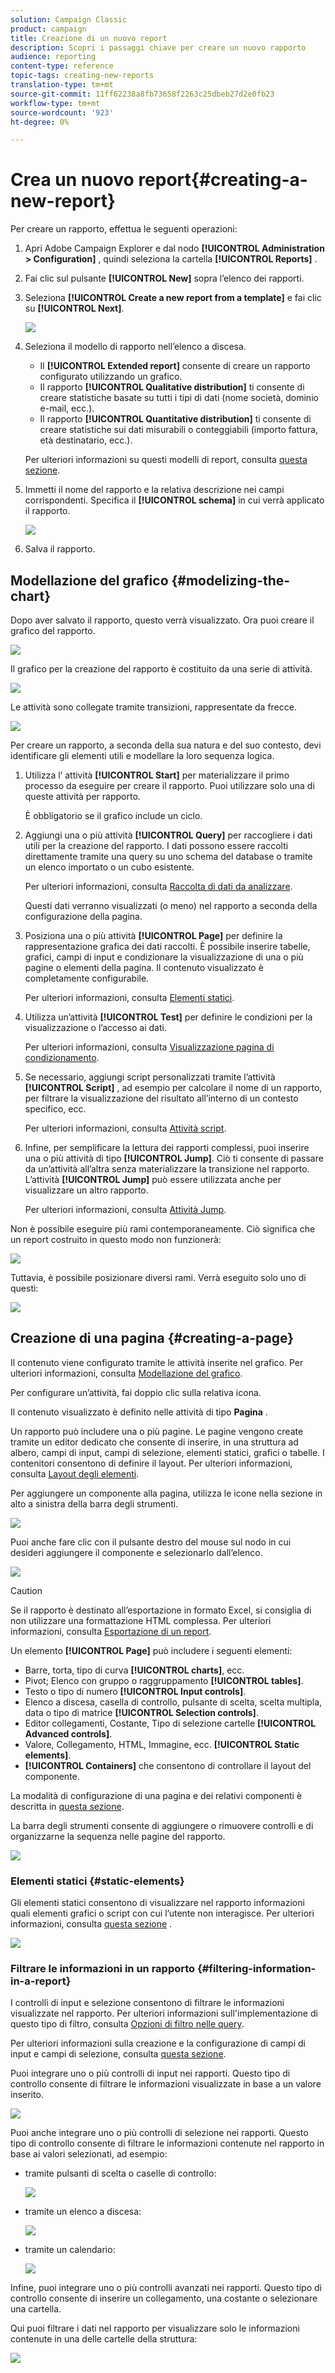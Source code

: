```yaml
---
solution: Campaign Classic
product: campaign
title: Creazione di un nuovo report
description: Scopri i passaggi chiave per creare un nuovo rapporto
audience: reporting
content-type: reference
topic-tags: creating-new-reports
translation-type: tm+mt
source-git-commit: 11ff62238a8fb73658f2263c25dbeb27d2e0fb23
workflow-type: tm+mt
source-wordcount: '923'
ht-degree: 0%

---
```



# Crea un nuovo report{#creating-a-new-report}

Per creare un rapporto, effettua le seguenti operazioni:

1. Apri Adobe Campaign Explorer e dal nodo **[!UICONTROL Administration > Configuration]** , quindi seleziona la cartella **[!UICONTROL Reports]** .
1. Fai clic sul pulsante **[!UICONTROL New]** sopra l’elenco dei rapporti.
1. Seleziona **[!UICONTROL Create a new report from a template]** e fai clic su **[!UICONTROL Next]**.

   ![](assets/s_ncs_advuser_report_wizard_new_01.png)

1. Seleziona il modello di rapporto nell’elenco a discesa.

   * Il **[!UICONTROL Extended report]** consente di creare un rapporto configurato utilizzando un grafico.
   * Il rapporto **[!UICONTROL Qualitative distribution]** ti consente di creare statistiche basate su tutti i tipi di dati (nome società, dominio e-mail, ecc.).
   * Il rapporto **[!UICONTROL Quantitative distribution]** ti consente di creare statistiche sui dati misurabili o conteggiabili (importo fattura, età destinatario, ecc.).

   Per ulteriori informazioni su questi modelli di report, consulta [questa sezione](../../reporting/using/about-descriptive-analysis.md).

1. Immetti il nome del rapporto e la relativa descrizione nei campi corrispondenti. Specifica il **[!UICONTROL schema]** in cui verrà applicato il rapporto.

   ![](assets/s_ncs_advuser_report_wizard_020.png)

1. Salva il rapporto.

## Modellazione del grafico {#modelizing-the-chart}

Dopo aver salvato il rapporto, questo verrà visualizzato. Ora puoi creare il grafico del rapporto.

![](assets/s_ncs_user_report_wizard_021.png)

Il grafico per la creazione del rapporto è costituito da una serie di attività.

![](assets/s_ncs_advuser_report_wizard_031.png)

Le attività sono collegate tramite transizioni, rappresentate da frecce.

![](assets/s_ncs_advuser_report_wizard_032.png)

Per creare un rapporto, a seconda della sua natura e del suo contesto, devi identificare gli elementi utili e modellare la loro sequenza logica.

1. Utilizza l’ attività **[!UICONTROL Start]** per materializzare il primo processo da eseguire per creare il rapporto. Puoi utilizzare solo una di queste attività per rapporto.

   È obbligatorio se il grafico include un ciclo.

1. Aggiungi una o più attività **[!UICONTROL Query]** per raccogliere i dati utili per la creazione del rapporto. I dati possono essere raccolti direttamente tramite una query su uno schema del database o tramite un elenco importato o un cubo esistente.

   Per ulteriori informazioni, consulta [Raccolta di dati da analizzare](../../reporting/using/collecting-data-to-analyze.md).

   Questi dati verranno visualizzati (o meno) nel rapporto a seconda della configurazione della pagina.

1. Posiziona una o più attività **[!UICONTROL Page]** per definire la rappresentazione grafica dei dati raccolti. È possibile inserire tabelle, grafici, campi di input e condizionare la visualizzazione di una o più pagine o elementi della pagina. Il contenuto visualizzato è completamente configurabile.

   Per ulteriori informazioni, consulta [Elementi statici](#static-elements).

1. Utilizza un’attività **[!UICONTROL Test]** per definire le condizioni per la visualizzazione o l’accesso ai dati.

   Per ulteriori informazioni, consulta [Visualizzazione pagina di condizionamento](../../reporting/using/defining-a-conditional-content.md#conditioning-page-display).

1. Se necessario, aggiungi script personalizzati tramite l’attività **[!UICONTROL Script]** , ad esempio per calcolare il nome di un rapporto, per filtrare la visualizzazione del risultato all’interno di un contesto specifico, ecc.

   Per ulteriori informazioni, consulta [Attività script](../../reporting/using/advanced-functionalities.md#script-activity).

1. Infine, per semplificare la lettura dei rapporti complessi, puoi inserire una o più attività di tipo **[!UICONTROL Jump]**. Ciò ti consente di passare da un’attività all’altra senza materializzare la transizione nel rapporto. L’attività **[!UICONTROL Jump]** può essere utilizzata anche per visualizzare un altro rapporto.

   Per ulteriori informazioni, consulta [Attività Jump](../../reporting/using/advanced-functionalities.md#jump-activity).

Non è possibile eseguire più rami contemporaneamente. Ciò significa che un report costruito in questo modo non funzionerà:

![](assets/reporting_graph_sample_ko.png)

Tuttavia, è possibile posizionare diversi rami. Verrà eseguito solo uno di questi:

![](assets/reporting_graph_sample_ok.png)

## Creazione di una pagina {#creating-a-page}

Il contenuto viene configurato tramite le attività inserite nel grafico. Per ulteriori informazioni, consulta [Modellazione del grafico](#modelizing-the-chart).

Per configurare un’attività, fai doppio clic sulla relativa icona.

Il contenuto visualizzato è definito nelle attività di tipo **Pagina** .

Un rapporto può includere una o più pagine. Le pagine vengono create tramite un editor dedicato che consente di inserire, in una struttura ad albero, campi di input, campi di selezione, elementi statici, grafici o tabelle. I contenitori consentono di definire il layout. Per ulteriori informazioni, consulta [Layout degli elementi](../../reporting/using/element-layout.md).

Per aggiungere un componente alla pagina, utilizza le icone nella sezione in alto a sinistra della barra degli strumenti.

![](assets/reporting_add_component_in_page.png)

Puoi anche fare clic con il pulsante destro del mouse sul nodo in cui desideri aggiungere il componente e selezionarlo dall’elenco.

![](assets/s_ncs_advuser_report_wizard_09.png)

>[!CAUTION]
>
>Se il rapporto è destinato all’esportazione in formato Excel, si consiglia di non utilizzare una formattazione HTML complessa. Per ulteriori informazioni, consulta [Esportazione di un report](../../reporting/using/actions-on-reports.md#exporting-a-report).

Un elemento **[!UICONTROL Page]** può includere i seguenti elementi:

* Barre, torta, tipo di curva **[!UICONTROL charts]**, ecc.
* Pivot; Elenco con gruppo o raggruppamento **[!UICONTROL tables]**.
* Testo o tipo di numero **[!UICONTROL Input controls]**.
* Elenco a discesa, casella di controllo, pulsante di scelta, scelta multipla, data o tipo di matrice **[!UICONTROL Selection controls]**.
* Editor collegamenti, Costante, Tipo di selezione cartelle **[!UICONTROL Advanced controls]**.
* Valore, Collegamento, HTML, Immagine, ecc. **[!UICONTROL Static elements]**.
* **[!UICONTROL Containers]** che consentono di controllare il layout del componente.

La modalità di configurazione di una pagina e dei relativi componenti è descritta in [questa sezione](../../web/using/about-web-forms.md).

La barra degli strumenti consente di aggiungere o rimuovere controlli e di organizzarne la sequenza nelle pagine del rapporto.

![](assets/s_ncs_advuser_report_wizard_08.png)

### Elementi statici {#static-elements}

Gli elementi statici consentono di visualizzare nel rapporto informazioni quali elementi grafici o script con cui l’utente non interagisce. Per ulteriori informazioni, consulta [questa sezione](../../web/using/static-elements-in-a-web-form.md#inserting-html-content) .

![](assets/s_advuser_report_page_activity_03.png)

### Filtrare le informazioni in un rapporto {#filtering-information-in-a-report}

I controlli di input e selezione consentono di filtrare le informazioni visualizzate nel rapporto. Per ulteriori informazioni sull&#39;implementazione di questo tipo di filtro, consulta [Opzioni di filtro nelle query](../../reporting/using/collecting-data-to-analyze.md#filtering-options-in-the-queries).

Per ulteriori informazioni sulla creazione e la configurazione di campi di input e campi di selezione, consulta [questa sezione](../../web/using/about-web-forms.md).

Puoi integrare uno o più controlli di input nei rapporti. Questo tipo di controllo consente di filtrare le informazioni visualizzate in base a un valore inserito.

![](assets/reporting_control_text.png)

Puoi anche integrare uno o più controlli di selezione nei rapporti. Questo tipo di controllo consente di filtrare le informazioni contenute nel rapporto in base ai valori selezionati, ad esempio:

* tramite pulsanti di scelta o caselle di controllo:

   ![](assets/reporting_radio_buttons.png)

* tramite un elenco a discesa:

   ![](assets/reporting_control_list.png)

* tramite un calendario:

   ![](assets/reporting_control_date.png)

Infine, puoi integrare uno o più controlli avanzati nei rapporti. Questo tipo di controllo consente di inserire un collegamento, una costante o selezionare una cartella.

Qui puoi filtrare i dati nel rapporto per visualizzare solo le informazioni contenute in una delle cartelle della struttura:

![](assets/reporting_control_folder.png)
